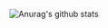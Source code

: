 ![Anurag's github stats](https://github-readme-stats.vercel.app/api?username=W1Z4RD-bytes&show_icons=true&theme=radical)
